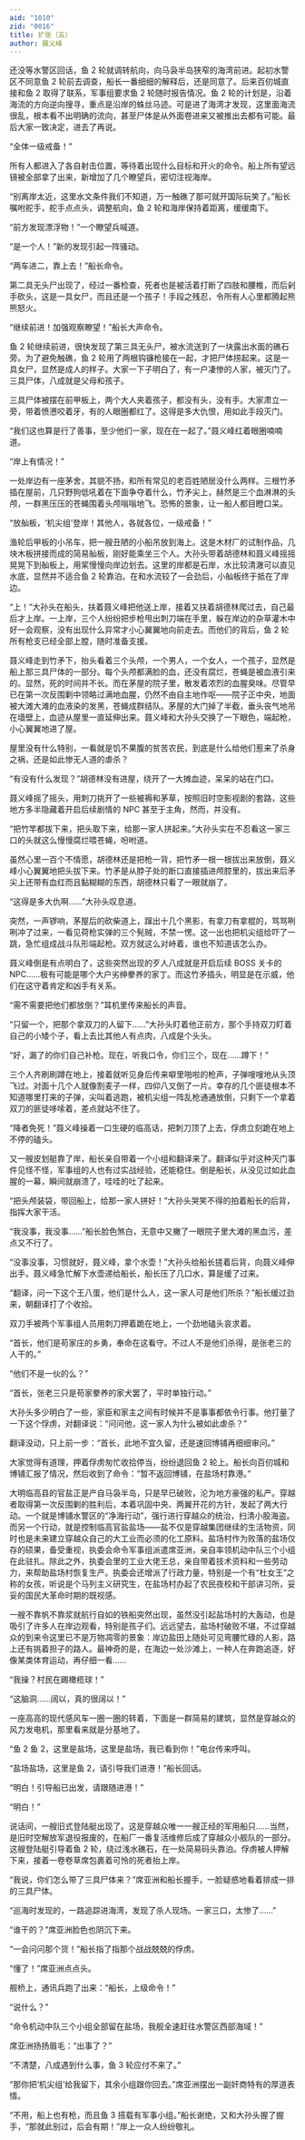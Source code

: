 ```yaml
---
aid: "1010"
zid: "0016"
title: 扩张（五）
author: 聂义峰
---
```


还没等水警区回话，鱼 2 轮就调转航向，向马袅半岛狭窄的海湾前进。起初水警区不同意鱼 2 轮前去调查，船长一番细细的解释后，还是同意了。后来百仞城直接和鱼 2 取得了联系，军事组要求鱼 2 轮随时报告情况。鱼 2 轮的计划是，沿着海流的方向逆向搜寻，重点是沿岸的蛛丝马迹。可是进了海湾才发现，这里面海流很乱，根本看不出明确的流向，甚至尸体是从外面卷进来又被推出去都有可能。最后大家一致决定，进去了再说。

“全体一级戒备！”

所有人都进入了各自射击位置，等待着出现什么目标和开火的命令。船上所有望远镜被全部拿了出来，新增加了几个瞭望兵，密切注视海岸。

“别离岸太近，这里水文条件我们不知道，万一触礁了那可就开国际玩笑了。”船长嘱咐舵手，舵手点点头，调整航向，鱼 2 轮和海岸保持着距离，缓缓南下。

“前方发现漂浮物！”一个瞭望兵喊道。

“是一个人！”新的发现引起一阵骚动。

“两车进二，靠上去！”船长命令。

第二具无头尸出现了，经过一番检查，死者也是被活着打断了四肢和腰椎，而后剁手砍头，这是一具女尸，而且还是一个孩子！手段之残忍，令所有人心里都腾起熊熊怒火。

“继续前进！加强观察瞭望！”船长大声命令。

鱼 2 轮继续前进，很快发现了第三具无头尸，被水流送到了一块露出水面的礁石旁。为了避免触礁，鱼 2 轮用了两根钩镰枪接在一起，才把尸体捞起来。这是一具女尸，显然是成人的样子。大家一下子明白了，有一户凄惨的人家，被灭门了。三具尸体，八成就是父母和孩子。

三具尸体被摆在前甲板上，两个大人夹着孩子，都没有头，没有手。大家肃立一旁，带着愤懑咬着牙，有的人眼圈都红了。这得是多大仇恨，用如此手段灭门。

“我们这也算是行了善事，至少他们一家，现在在一起了。”聂义峰红着眼圈喃喃道。

“岸上有情况！”

一处岸边有一座茅舍，其貌不扬，和所有常见的老百姓陋居没什么两样。三根竹矛插在屋前，几只野狗低吼着在下面争夺着什么，竹矛尖上，赫然是三个血淋淋的头颅，一群黑压压的苍蝇围着头颅嗡嗡地飞。恐怖的景象，让一船人都目瞪口呆。

“放舢板，‘机尖组’登岸！其他人，各就各位，一级戒备！”

渔轮后甲板的小吊车，把一艘丑陋的小船吊放到海上。这是木材厂的试制作品，几块木板拼接而成的简易舢板，刚好能乘坐三个人。大孙头带着胡德林和聂义峰摇摇晃晃下到舢板上，用桨慢慢向岸边划去。这里的岸都是石岸，水比较清澈可以直见水底，显然并不适合鱼 2 轮靠泊。在和水流较了一会劲后，小舢板终于抵在了岸边。

“上！”大孙头在船头，扶着聂义峰把他送上岸，接着又扶着胡德林爬过去，自己最后才上岸。一上岸，三个人纷纷把步枪甩出刺刀端在手里，躲在岸边的杂草灌木中好一会观察，没有出现什么异常才小心翼翼地向前走去。而他们的背后，鱼 2 轮所有枪支已经全部上膛，随时准备支援。

聂义峰走到竹矛下，抬头看着三个头颅，一个男人，一个女人，一个孩子，显然是船上那三具尸体的一部分。每个头颅都满脸的血，还没有腐烂，苍蝇是被血液引来的。显然，死的时间并不长。而在茅屋的院子里，散发着浓烈的血腥臭味。尽管早已在第一次反围剿中领略过满地血腥，仍然不由自主地作呕——院子正中央，地面被大滩大滩的血液染的发黑，苍蝇成群结队。茅屋的大门掉了半截，垂头丧气地吊在墙壁上，血迹从屋里一直延伸出来。聂义峰和大孙头交换了一下眼色，端起枪，小心翼翼地进了屋。

屋里没有什么特别，一看就是饥不果腹的贫苦农民，到底是什么给他们惹来了杀身之祸，还是如此惨无人道的虐杀？

“有没有什么发现？”胡德林没有进屋，绕开了一大摊血迹，呆呆的站在门口。

聂义峰摇了摇头，用刺刀挑开了一些被褥和茅草，按照旧时空影视剧的套路，这些地方多半隐藏着开启后续剧情的 NPC 甚至于主角，然而，并没有。

“把竹竿都拔下来，把头取下来，给那一家人拼起来。”大孙头实在不忍看这一家三口的头就这么慢慢腐烂喂苍蝇，吩咐道。

虽然心里一百个不情愿，胡德林还是把枪一背，把竹矛一根一根拔出来放倒，聂义峰小心翼翼地把头拔下来。竹矛是从脖子处的断口直接插进颅腔里的，拔出来后矛尖上还带有血红而且黏糊糊的东西，胡德林只看了一眼就崩了。

“这得是多大仇啊……”大孙头叹息道。

突然，一声锣响，茅屋后的砍柴道上，蹿出十几个黑影，有拿刀有拿棍的，骂骂咧咧冲了过来，一看见荷枪实弹的三个髡贼，不禁一愣。这一出也把机尖组给吓了一跳，急忙组成战斗队形端起枪。双方就这么对峙着，谁也不知道该怎么办。

聂义峰倒是有点明白了，这些突然出现的歹人八成就是开启后续 BOSS 关卡的 NPC……极有可能是哪个大户劣绅豢养的家丁。而这竹矛插头，明显是在示威，他们在这守着肯定和凶手有关系。

“需不需要把他们都放倒？”耳机里传来船长的声音。

“只留一个，把那个拿双刀的人留下……”大孙头盯着他正前方，那个手持双刀盯着自己的小矮个子，看上去比其他人有点肉，八成是个头头。

“好，漏了的你们自己补枪。现在，听我口令，你们三个，现在……蹲下！”

三个人齐刷刷蹲在地上，接着就听见身后传来噼里啪啦的枪声，子弹嗖嗖地从头顶飞过。对面十几个人就像割麦子一样，四仰八叉倒了一片。幸存的几个匪徒根本不知道哪里打来的子弹，尖叫着逃跑，被机尖组一阵乱枪通通放倒，只剩下一个拿着双刀的匪徒哆嗦着，差点就站不住了。

“降者免死！”聂义峰操着一口生硬的临高话，把刺刀顶了上去，俘虏立刻跪在地上不停的磕头。

又一艘皮划艇靠了岸，船长亲自带着一个小组和翻译来了。翻译似乎对这种灭门事件见怪不怪，军事组的人也有过实战经验，还能稳住。倒是船长，从没见过如此血腥的一幕，瞬间就崩溃了，哇哇的吐了起来。

“把头颅装袋，带回船上，给那一家人拼好！”大孙头哭笑不得的拍着船长的后背，指挥大家干活。

“我没事，我没事……”船长脸色煞白，无意中又撇了一眼院子里大滩的黑血污，差点又不行了。

“没事没事，习惯就好，聂义峰，拿个水壶！”大孙头给船长搓着后背，向聂义峰伸出手。聂义峰急忙解下水壶递给船长，船长压了几口水，算是缓了过来。

“翻译，问一下这个王八蛋，他们是什么人，这一家人可是他们所杀？”船长缓过劲来，朝翻译打了个收拾。

双刀手被两个军事组人员用刺刀押着跪在地上，一个劲地磕头哀求着。

“首长，他们是苟家庄的乡勇，奉命在这看守。不过人不是他们杀得，是张老三的人干的。”

“他们不是一伙的么？”

“首长，张老三只是苟家豢养的家犬罢了，平时单独行动。”

大孙头多少明白了一些，家臣和家主之间有时候并不是事事都依令行事。他打量了一下这个俘虏，对翻译说：“问问他，这一家人为什么被如此虐杀？”

翻译没动，只上前一步：“首长，此地不宜久留，还是速回博铺再细细审问。”

大家觉得有道理，押着俘虏匆忙收拾停当，纷纷退回鱼 2 轮上。船长向百仞城和博铺汇报了情况，然后收到了命令：“暂不返回博铺，在盐场村靠港。”

大明临高县的官盐正是产自马袅半岛，只是早已破败，沦为地方豪强的私产。穿越者取得第一次反围剿的胜利后，本着巩固中央、两翼开花的方针，发起了两大行动。一个就是博铺水警区的“净海行动”，强行进行穿越众的统治，扫清小股海盗。而另一个行动，就是控制临高官盐盐场——盐不仅是穿越集团继续的生活物资，同时也是未来建立穿越众自己的大工业而必须的化工原料。盐场村作为败落的盐场仅存的硕果，备受重视，执委会命令军事组派遣席亚洲，亲自率领机动中队三个小组在此驻扎。除此之外，执委会里的工业大佬王总，亲自带着技术资料和一些劳动力，来帮助盐场村恢复生产。执委会还增派了行政力量，特别是一个有“杜女王”之称的女孩，听说是个马列主义研究生，在盐场村办起了农民夜校和干部讲习所，妥妥的国民大革命时期的既视感。

一艘不靠帆不靠浆就航行自如的铁船突然出现，虽然没引起盐场村的大轰动，也是吸引了许多人在岸边观看，特别是孩子们。远远望去，盐场村破败不堪，不过穿越众的到来令这里已不是万物凋零的景象：岸边盐田上随处可见弯腰忙碌的人影，路上还有挑着担子的路人。最神奇的是，在海边一处沙滩上，一种人在奔跑追逐，好像某类体育运动，再仔细一看……

“我操？村民在踢橄榄球！”

“这脑洞……阔以，真的很阔以！”

一座高高的现代感风车一圈一圈的转着，下面是一群简易的建筑，显然是穿越众的风力发电机，那里看来就是分基地了。

“鱼 2 鱼 2，这里是盐场，这里是盐场，我已看到你！”电台传来呼叫。

“盐场盐场，这里是鱼 2，请引导我们进港！”船长回话。

“明白！引导船已出发，请跟随进港！”

“明白！”

说话间，一艘旧式登陆艇出现了。这是穿越众唯一一艘正经的军用船只……当然，是旧时空解放军退役报废的，在船厂一番复活维修后成了穿越众小舰队的一部分。这艘登陆艇引导着鱼 2 轮，绕过浅水礁石，在一处简易码头靠泊。俘虏被人押解下来，接着一卷卷草席包裹着可怜的死者抬上岸。

“我说，你们怎么带了三具尸体来？”席亚洲和船长握手，一脸疑惑地看着排成一排的三具尸体。

“巡海时发现的，一路追踪进海湾，发现了杀人现场。一家三口，太惨了……”

“谁干的？”席亚洲脸色也阴沉下来。

“一会问问那个货！”船长指了指那个战战兢兢的俘虏。

“懂了！”席亚洲点点头。

舰桥上，通讯兵跑了出来：“船长，上级命令！”

“说什么？”

“命令机动中队三个小组全部留在盐场，我舰全速赶往水警区西部海域！”

席亚洲扬扬眉毛：“出事了？”

“不清楚，八成遇到什么事，鱼 3 轮应付不来了。”

“那你把‘机尖组’给我留下，其余小组跟你回去。”席亚洲摆出一副奸商特有的厚道表情。

“不用，船上也有枪，而且鱼 3 搭载有军事小组。”船长谢绝，又和大孙头握了握手，“那就此别过，后会有期！”岸上一众人纷纷敬礼。

